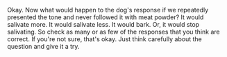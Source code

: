 Okay. Now what would happen to the dog's response if we repeatedly presented
the tone and never followed it with meat powder? It would salivate more. It
would salivate less. It would bark. Or, it would stop salivating. So check as
many or as few of the responses that you think are correct. If you're not sure,
that's okay. Just think carefully about the question and give it a try.
